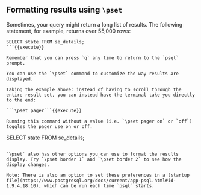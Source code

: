 ## Formatting results using `\pset`

Sometimes, your query might return a long list of results. The following statement, for example, returns over 55,000 rows:

```
SELECT state FROM se_details;
```{{execute}}

Remember that you can press `q` any time to return to the `psql` prompt.

You can use the `\pset` command to customize the way results are displayed. 

Taking the example above: instead of having to scroll through the entire result set, you can instead have the terminal take you directly to the end:

```\pset pager```{{execute}}

Running this command without a value (i.e. `\pset pager on` or `off`) toggles the pager use on or off.

```
SELECT state FROM se_details;
```{{execute}}

`\pset` also has other options you can use to format the results display. Try `\pset border 1` and `\pset border 2` to see how the display changes.

Note: There is also an option to set these preferences in a [startup file](https://www.postgresql.org/docs/current/app-psql.html#id-1.9.4.18.10), which can be run each time `psql` starts.
